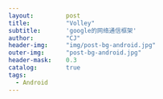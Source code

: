 ```yaml
---
layout: 		post
title: 			"Volley"
subtitle: 		'google的网络通信框架'
author: 		"CJ"
header-img: 	"img/post-bg-android.jpg"
outer-img:		"post-bg-android.jpg"
header-mask: 	0.3
catalog: 		true
tags:
  - Android
---
```


